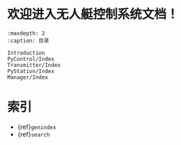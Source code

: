 [comment]: <> (无人艇控制系统 documentation master file, created by sphinx-quickstart on Mon Apr 4 17:08:41 2022. You can adapt this file completely to your liking, but it should at least contain the root `toctree` directive.)

# 欢迎进入无人艇控制系统文档！

```{toctree}
:maxdepth: 2
:caption: 目录

Introduction
PyControl/Index
Transmitter/Index
PyStation/Index
Manager/Index
```

# 索引

* {ref}`genindex`
* {ref}`search`
